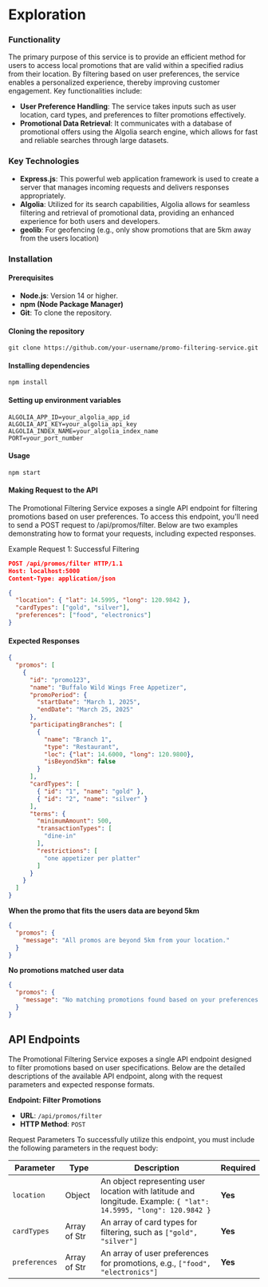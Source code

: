 # Exploration

### Functionality

The primary purpose of this service is to provide an efficient method for users to access local promotions that are valid within a specified radius from their location. By filtering based on user preferences, the service enables a personalized experience, thereby improving customer engagement. Key functionalities include:

- **User Preference Handling**: The service takes inputs such as user location, card types, and preferences to filter promotions effectively.
- **Promotional Data Retrieval**: It communicates with a database of promotional offers using the Algolia search engine, which allows for fast and reliable searches through large datasets.

### Key Technologies

- **Express.js**: This powerful web application framework is used to create a server that manages incoming requests and delivers responses appropriately.
- **Algolia**: Utilized for its search capabilities, Algolia allows for seamless filtering and retrieval of promotional data, providing an enhanced experience for both users and developers.
- **geolib**: For geofencing (e.g., only show promotions that are 5km away from the users location)

### Installation

#### Prerequisites

- **Node.js**: Version 14 or higher.
- **npm (Node Package Manager)**
- **Git**: To clone the repository.

#### Cloning the repository

```Shell
git clone https://github.com/your-username/promo-filtering-service.git
```

#### Installing dependencies

```Shell
npm install
```

#### Setting up environment variables

```
ALGOLIA_APP_ID=your_algolia_app_id
ALGOLIA_API_KEY=your_algolia_api_key
ALGOLIA_INDEX_NAME=your_algolia_index_name
PORT=your_port_number
```

#### Usage

```
npm start
```

#### Making Request to the API

The Promotional Filtering Service exposes a single API endpoint for filtering promotions based on user preferences. To access this endpoint, you'll need to send a POST request to /api/promos/filter. Below are two examples demonstrating how to format your requests, including expected responses.

Example Request 1: Successful Filtering

```JSON
POST /api/promos/filter HTTP/1.1
Host: localhost:5000
Content-Type: application/json

{
  "location": { "lat": 14.5995, "long": 120.9842 },
  "cardTypes": ["gold", "silver"],
  "preferences": ["food", "electronics"]
}
```

#### Expected Responses

```JSON
{
  "promos": [
    {
      "id": "promo123",
      "name": "Buffalo Wild Wings Free Appetizer",
      "promoPeriod": {
        "startDate": "March 1, 2025",
        "endDate": "March 25, 2025"
      },
      "participatingBranches": [
        {
          "name": "Branch 1",
          "type": "Restaurant",
          "loc": {"lat": 14.6000, "long": 120.9800},
          "isBeyond5km": false
        }
      ],
      "cardTypes": [
        { "id": "1", "name": "gold" },
        { "id": "2", "name": "silver" }
      ],
      "terms": {
        "minimumAmount": 500,
        "transactionTypes": [
          "dine-in"
        ],
        "restrictions": [
          "one appetizer per platter"
        ]
      }
    }
  ]
}
```

**When the promo that fits the users data are beyond 5km**

```JSON
{
  "promos": {
    "message": "All promos are beyond 5km from your location."
  }
}
```

**No promotions matched user data**

```JSON
{
  "promos": {
    "message": "No matching promotions found based on your preferences."
  }
}
```

## API Endpoints

The Promotional Filtering Service exposes a single API endpoint designed to filter promotions based on user specifications. Below are the detailed descriptions of the available API endpoint, along with the request parameters and expected response formats.

**Endpoint: Filter Promotions**

- **URL**: `/api/promos/filter`
- **HTTP Method**: `POST`

Request Parameters
To successfully utilize this endpoint, you must include the following parameters in the request body:

| **Parameter** | **Type**     | **Description**                                                                                                   | **Required** |
| ------------- | ------------ | ----------------------------------------------------------------------------------------------------------------- | ------------ |
| `location`    | Object       | An object representing user location with latitude and longitude. Example: `{ "lat": 14.5995, "long": 120.9842 }` | **Yes**      |
| `cardTypes`   | Array of Str | An array of card types for filtering, such as `["gold", "silver"]`                                                | **Yes**      |
| `preferences` | Array of Str | An array of user preferences for promotions, e.g., `["food", "electronics"]`                                      | **Yes**      |

